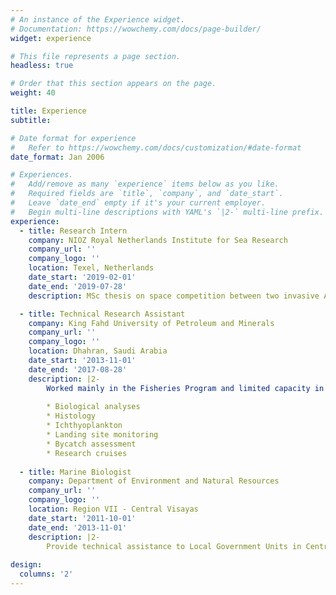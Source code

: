 ```yaml
---
# An instance of the Experience widget.
# Documentation: https://wowchemy.com/docs/page-builder/
widget: experience

# This file represents a page section.
headless: true

# Order that this section appears on the page.
weight: 40

title: Experience
subtitle:

# Date format for experience
#   Refer to https://wowchemy.com/docs/customization/#date-format
date_format: Jan 2006

# Experiences.
#   Add/remove as many `experience` items below as you like.
#   Required fields are `title`, `company`, and `date_start`.
#   Leave `date_end` empty if it's your current employer.
#   Begin multi-line descriptions with YAML's `|2-` multi-line prefix.
experience:
  - title: Research Intern
    company: NIOZ Royal Netherlands Institute for Sea Research
    company_url: ''
    company_logo: ''
    location: Texel, Netherlands
    date_start: '2019-02-01'
    date_end: '2019-07-28'
    description: MSc thesis on space competition between two invasive Asian crabs (*Hemigrapsus* spp.) and juvenile European green crab.

  - title: Technical Research Assistant
    company: King Fahd University of Petroleum and Minerals
    company_url: ''
    company_logo: ''
    location: Dhahran, Saudi Arabia
    date_start: '2013-11-01'
    date_end: '2017-08-28'
    description: |2-
        Worked mainly in the Fisheries Program and limited capacity in other several projects. Main responsibilities: 
               
        * Biological analyses
        * Histology
        * Ichthyoplankton
        * Landing site monitoring
        * Bycatch assessment
        * Research cruises
        
  - title: Marine Biologist
    company: Department of Environment and Natural Resources
    company_url: ''
    company_logo: ''
    location: Region VII - Central Visayas
    date_start: '2011-10-01'
    date_end: '2013-11-01'
    description: |2-
        Provide technical assistance to Local Government Units in Central Visayas, Philippines in marine conservation. Support LGU's implement their respective Integrated Coastal Resoure Management Plans. 
        
design:
  columns: '2'
---
```

